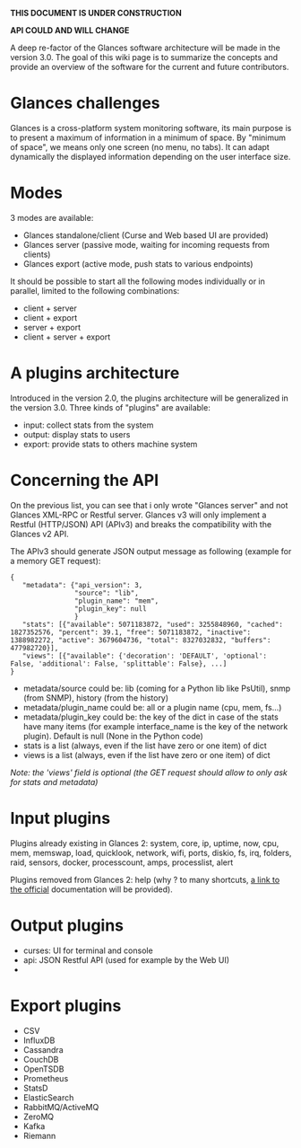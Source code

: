 **THIS DOCUMENT IS UNDER CONSTRUCTION**

**API COULD AND WILL CHANGE**


A deep re-factor of the Glances software architecture will be made in the version 3.0. The goal of this wiki page is to summarize the concepts and provide an overview of the software for the current and future contributors.

# Glances challenges

Glances is a cross-platform system monitoring software, its main purpose is to present a maximum of information in a minimum of space. By "minimum of space", we means only one screen (no menu, no tabs). It can adapt dynamically the displayed information depending on the user interface size. 

# Modes

3 modes are available:
- Glances standalone/client (Curse and Web based UI are provided)
- Glances server (passive mode, waiting for incoming requests from clients)
- Glances export (active mode, push stats to various endpoints)

It should be possible to start all the following modes individually or in parallel, limited to the following combinations:

- client + server
- client + export
- server + export
- client + server + export

# A plugins architecture

Introduced in the version 2.0, the plugins architecture will be generalized in the version 3.0. Three kinds of "plugins" are available:

- input: collect stats from the system
- output: display stats to users
- export: provide stats to others machine system

# Concerning the API

On the previous list, you can see that i only wrote "Glances server" and not Glances XML-RPC or Restful server. Glances v3 will only implement a Restful (HTTP/JSON) API (APIv3) and breaks the compatibility with the Glances v2 API.

The APIv3 should generate JSON output message as following (example for a memory GET request):

```
{
   "metadata": {"api_version": 3,
                "source": "lib",
                "plugin_name": "mem",
                "plugin_key": null
                }
   "stats": [{"available": 5071183872, "used": 3255848960, "cached": 1827352576, "percent": 39.1, "free": 5071183872, "inactive": 1388982272, "active": 3679604736, "total": 8327032832, "buffers": 477982720}],
   "views": [{"available": {'decoration': 'DEFAULT', 'optional': False, 'additional': False, 'splittable': False}, ...]
}
```

* metadata/source could be: lib (coming for a Python lib like PsUtil), snmp (from SNMP), history (from the history)
* metadata/plugin_name could be: all or a plugin name (cpu, mem, fs...)
* metadata/plugin_key could be: the key of the dict in case of the stats have many items (for example interface_name is the key of the network plugin). Default is null (None in the Python code)
* stats is a list (always, even if the list have zero or one item) of dict 
* views is a list (always, even if the list have zero or one item) of dict

_Note: the 'views' field is optional (the GET request should allow to only ask for stats and metadata)_

# Input plugins

Plugins already existing in Glances 2: system, core, ip, uptime, now, cpu, mem, memswap, load, quicklook, network, wifi, ports, diskio, fs, irq, folders, raid, sensors, docker, processcount, amps, processlist, alert

Plugins removed from Glances 2: help (why ? to many shortcuts, [a link to the official](http://glances.readthedocs.io/en/stable/cmds.html#interactive-commands) documentation will be provided). 

# Output plugins

- curses: UI for terminal and console
- api: JSON Restful API (used for example by the Web UI)
- 

# Export plugins

- CSV
- InfluxDB
- Cassandra
- CouchDB
- OpenTSDB
- Prometheus
- StatsD
- ElasticSearch
- RabbitMQ/ActiveMQ
- ZeroMQ
- Kafka
- Riemann